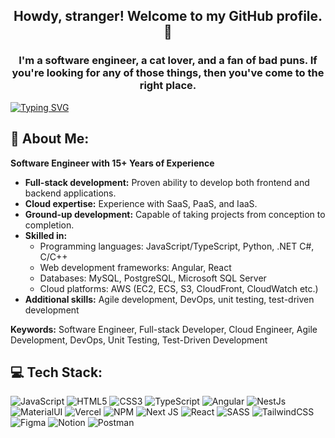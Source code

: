 <h2 align="center">Howdy, stranger! Welcome to my GitHub profile.👋</h1>

<h3 align="center">I'm a software engineer, a cat lover, and a fan of bad puns. If you're looking for any of those things, then you've come to the right place.</h3>

[![Typing SVG](https://readme-typing-svg.demolab.com?font=Fira+Code&pause=1000&center=true&vCenter=true&random=false&width=800&lines=There+are+only+two+hard+things+;in+Computer+Science%3A;cache+invalidation+and+naming+things.;+%E2%80%94+Phil+Karlton)](https://git.io/typing-svg)

## 💫 About Me:

**Software Engineer with 15+ Years of Experience**

- **Full-stack development:** Proven ability to develop both frontend and backend applications.
- **Cloud expertise:** Experience with SaaS, PaaS, and IaaS.
- **Ground-up development:** Capable of taking projects from conception to completion.
- **Skilled in:**
  - Programming languages: JavaScript/TypeScript, Python, .NET C#, C/C++
  - Web development frameworks: Angular, React
  - Databases: MySQL, PostgreSQL, Microsoft SQL Server
  - Cloud platforms: AWS (EC2, ECS, S3, CloudFront, CloudWatch etc.)
- **Additional skills:** Agile development, DevOps, unit testing, test-driven development

**Keywords:** Software Engineer, Full-stack Developer, Cloud Engineer, Agile Development, DevOps, Unit Testing, Test-Driven Development

## 💻 Tech Stack:

![JavaScript](https://img.shields.io/badge/javascript-%23323330.svg?style=for-the-badge&logo=javascript&logoColor=%23F7DF1E) ![HTML5](https://img.shields.io/badge/html5-%23E34F26.svg?style=for-the-badge&logo=html5&logoColor=white) ![CSS3](https://img.shields.io/badge/css3-%231572B6.svg?style=for-the-badge&logo=css3&logoColor=white) ![TypeScript](https://img.shields.io/badge/typescript-%23007ACC.svg?style=for-the-badge&logo=typescript&logoColor=white) ![Angular](https://img.shields.io/badge/angular-%2320232a.svg?style=for-the-badge&logo=angular&logoColor=%2361DAFB) ![NestJs](https://img.shields.io/badge/-NestJs-ea2845?style=for-the-badge&logo=nestjs&logoColor=white) ![MaterialUI](https://img.shields.io/badge/material_ui-%23563D7C.svg?style=for-the-badge&logoColor=white) ![Vercel](https://img.shields.io/badge/vercel-%23000000.svg?style=for-the-badge&logo=vercel&logoColor=white) ![NPM](https://img.shields.io/badge/NPM-%23000000.svg?style=for-the-badge&logo=npm&logoColor=white) ![Next JS](https://img.shields.io/badge/Next-black?style=for-the-badge&logo=next.js&logoColor=white) ![React](https://img.shields.io/badge/react-%2320232a.svg?style=for-the-badge&logo=react&logoColor=%2361DAFB) ![SASS](https://img.shields.io/badge/SASS-hotpink.svg?style=for-the-badge&logo=SASS&logoColor=white) ![TailwindCSS](https://img.shields.io/badge/tailwindcss-%2338B2AC.svg?style=for-the-badge&logo=tailwind-css&logoColor=white) ![Figma](https://img.shields.io/badge/figma-%23F24E1E.svg?style=for-the-badge&logo=figma&logoColor=white) ![Notion](https://img.shields.io/badge/Notion-%23000000.svg?style=for-the-badge&logo=notion&logoColor=white) ![Postman](https://img.shields.io/badge/Postman-FF6C37?style=for-the-badge&logo=postman&logoColor=white)
